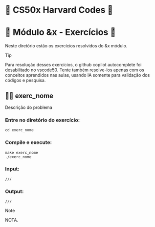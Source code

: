 # 🦙 CS50x Harvard Codes 🦙

# 🦙 Módulo &x - Exercícios 🦙 

Neste diretório estão os exercícios resolvidos do &x módulo. 

> [!TIP]
> Para resolução desses exercícios, o github copilot autocomplete foi desabilitado no vscode50. Tente também resolve-los apenas com os conceitos aprendidos nas aulas, usando IA somente para validação dos códigos e pesquisa. 

## :technologist: exerc_nome

Descrição do problema<br>

### Entre no diretório do exercício:
```
cd exerc_nome
```

### Compile e execute:
```
make exerc_nome
./exerc_nome
```
### Input:
```
///
```
### Output:
```
///
```

> [!NOTE]
> NOTA. 


